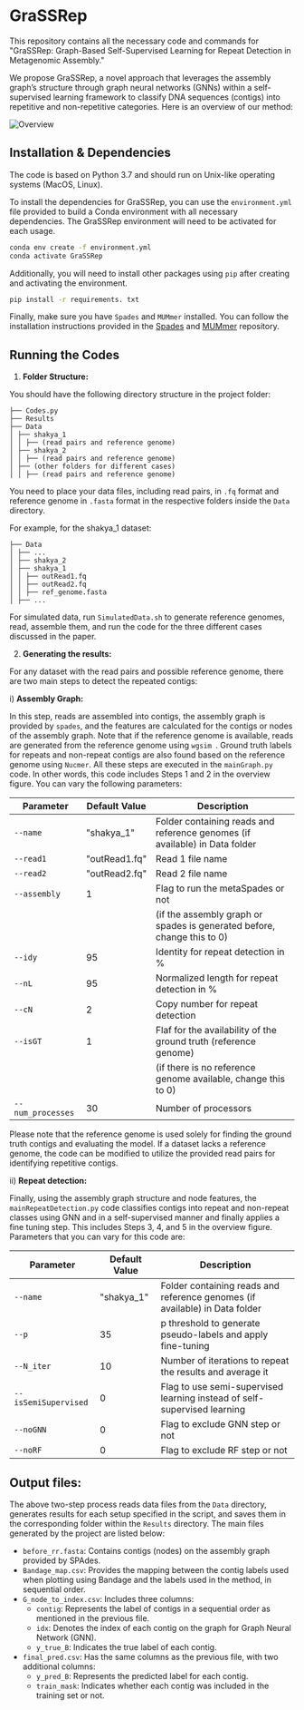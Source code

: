 # GraSSRep

This repository contains all the necessary code and commands for "GraSSRep: Graph-Based Self-Supervised Learning for Repeat Detection in Metagenomic Assembly."

We propose GraSSRep, a novel approach that leverages the assembly graph’s structure through graph neural networks (GNNs) within a self-supervised learning framework to classify DNA sequences (contigs) into repetitive and non-repetitive categories. Here is an overview of our method:

![Overview](https://github.com/aliaaz99/GraSSRep/assets/136205616/43a06c8b-9f53-4359-b47d-b7abf4c5e36b)


## Installation & Dependencies

The code is based on Python 3.7 and should run on Unix-like operating systems (MacOS, Linux).

To install the dependencies for GraSSRep, you can use the `environment.yml` file provided to build a Conda environment with all necessary dependencies. 
The GraSSRep environment will need to be activated for each usage. 

```sh
conda env create -f environment.yml
conda activate GraSSRep
```

Additionally, you will need to install other packages using `pip` after creating and activating the environment.

```sh
pip install -r requirements. txt
```

Finally, make sure you have `Spades` and `MUMmer` installed. You can follow the installation instructions provided in the [Spades](https://github.com/ablab/spades) and [MUMmer](https://mummer.sourceforge.net/) repository.



## Running the Codes

1. **Folder Structure:**

You should have the following directory structure in the project folder:

```
├── Codes.py
├── Results
├── Data
│ ├── shakya_1
│ │ ├── (read pairs and reference genome)
│ ├── shakya_2
│ │ ├── (read pairs and reference genome)
│ ├── (other folders for different cases)
│ │ ├── (read pairs and reference genome)
```

You need to place your data files, including read pairs, in `.fq` format and reference genome in `.fasta` format in the respective folders inside the `Data` directory.

For example, for the shakya_1 dataset:

```
├── Data
│ ├── ...
│ ├── shakya_2
│ ├── shakya_1
│ │ ├── outRead1.fq
│ │ ├── outRead2.fq
│ │ ├── ref_genome.fasta
│ ├── ...
```

For simulated data, run `SimulatedData.sh` to generate reference genomes, read, assemble them, and run the code for the three different cases discussed in the paper.

2. **Generating the results:**

For any dataset with the read pairs and possible reference genome, there are two main steps to detect the repeated contigs:

  i) **Assembly Graph:**
  
In this step, reads are assembled into contigs, the assembly graph is provided by `spades`, and the features are calculated for the contigs or nodes of the assembly graph. Note that if the reference genome is available, reads are generated from the reference genome using `wgsim `. Ground truth labels for repeats and non-repeat contigs are also found based on the reference genome using `Nucmer`.
All these steps are executed in the `mainGraph.py` code. In other words, this code includes Steps 1 and 2 in the overview figure. 
You can vary the following parameters:

| Parameter          | Default Value     | Description                                                              |
|--------------------|-------------------|--------------------------------------------------------------------------|
| `--name`           | "shakya_1"     | Folder containing reads and reference genomes (if available) in Data folder |
| `--read1`          | "outRead1.fq"     | Read 1 file name                                                         |
| `--read2`          | "outRead2.fq"     | Read 2 file name                                                         |
| `--assembly`       | 1                 | Flag to run the metaSpades or not                                              |
|                    |                | (if the assembly graph or spades is generated before, change this to 0)           |
| `--idy`            | 95                | Identity for repeat detection in %                                       |
| `--nL`             | 95                | Normalized length for repeat detection in %                              |
| `--cN`             | 2                 | Copy number for repeat detection                                         |
| `--isGT`           | 1                 | Flaf for the availability of the ground truth (reference genome)                      |
|                    |                   | (if there is no reference genome available, change this to 0)            |
| `--num_processes`  | 30                | Number of processors                                                     |


Please note that the reference genome is used solely for finding the ground truth contigs and evaluating the model. If a dataset lacks a reference genome, the code can be modified to utilize the provided read pairs for identifying repetitive contigs.

  ii) **Repeat detection:**

Finally, using the assembly graph structure and node features, the `mainRepeatDetection.py` code classifies contigs into repeat and non-repeat classes using GNN and in a self-supervised manner and finally applies a fine tuning step. This includes Steps 3, 4, and 5 in the overview figure. Parameters that you can vary for this code are:

| Parameter            | Default Value | Description                                                              |
|----------------------|---------------|--------------------------------------------------------------------------|
| `--name`             | "shakya_1"    | Folder containing reads and reference genomes (if available) in Data folder |
| `--p`                | 35            | p threshold to generate pseudo-labels and apply fine-tuning              |
| `--N_iter`           | 10            | Number of iterations to repeat the results and average it                |
| `--isSemiSupervised`| 0             | Flag to use semi-supervised learning instead of self-supervised learning |
| `--noGNN`            | 0             | Flag to exclude GNN step or not                                          |
| `--noRF`             | 0             | Flag to exclude RF step or not                                           |


## Output files:

The above two-step process reads data files from the `Data` directory, generates results for each setup specified in the script, and saves them in the corresponding folder within the `Results` directory. 
The main files generated by the project are listed below:

- `before_rr.fasta`: Contains contigs (nodes) on the assembly graph provided by SPAdes.
- `Bandage_map.csv`: Provides the mapping between the contig labels used when plotting using Bandage and the labels used in the method, in sequential order.
- `G_node_to_index.csv`: Includes three columns:
   - `contig`: Represents the label of contigs in a sequential order as mentioned in the previous file.
   - `idx`: Denotes the index of each contig on the graph for Graph Neural Network (GNN).
   - `y_true_B`: Indicates the true label of each contig.
- `final_pred.csv`: Has the same columns as the previous file, with two additional columns:
   - `y_pred_B`: Represents the predicted label for each contig.
   - `train_mask`: Indicates whether each contig was included in the training set or not.



